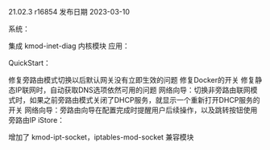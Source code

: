 21.02.3 r16854
发布日期 2023-03-10

系统：

集成 kmod-inet-diag 内核模块
应用：

QuickStart：

修复旁路由模式切换以后默认网关没有立即生效的问题
修复Docker的开关
修复静态IP联网时，自动获取DNS选项依然可用的问题
网络向导：切换非旁路由联网模式时，如果之前旁路由模式关闭了DHCP服务，就显示一个重新打开DHCP服务的开关
网络向导：旁路由向导在配置完成时提醒用户后续操作，以及跳转按钮使用旁路由IP
iStore：

增加了 kmod-ipt-socket，iptables-mod-socket 兼容模块
